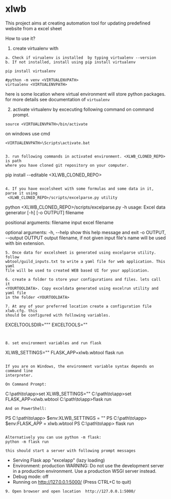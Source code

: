 # xlwb
This project aims at creating automation tool for updating predefined website
from a excel sheet

How to use it?

1. create virtualenv with
```
a. Check if virualenv is installed  by typing virtualenv --version
b. If not installed, install using pip install virtualenv

pip install virtualenv

#python -m venv <VIRTUALENVPATH>
virtualenv <VIRTUALENVPATH>
```
here <VIRTUALENVPATH> is some location where virtual environment will store
python packages. for more details see documentation of `virtualenv`

2. activate virtualenv by excecuting following command on command prompt.
```
source <VIRTUALENVPATH>/bin/activate
```
on windows use cmd
```
<VIRTUALENVPATH>\Scripts\activate.bat


3. run following commands in activated environment. <XLWB_CLONED_REPO> is path
where you have cloned git repository on your computer.
```
pip install --editable <XLWB_CLONED_REPO>
```

4. If you have excelsheet with some formulas and some data in it, parse it using
 <XLWB_CLONED_REPO>/scripts/excelparse.py utility
```
python <XLWB_CLONED_REPO>/scripts/excelparse.py -h
usage: Excel data generator [-h] [-o OUTPUT] filename

positional arguments:
  filename              input excel filename

optional arguments:
  -h, --help            show this help message and exit
  -o OUTPUT, --output OUTPUT
                        output filename, if not given input file's name will
                        be used with bin extension.
```
5. Once data for excelsheet is generated using excelparse utility. follow
wbtool/guild_inputs.txt to write a yaml file for web application. This yaml
file will be used to created WEB based UI for your application.

6. create a folder to store your configurations and files. lets call it
<YOURTOOLDATA>. Copy exceldata generated using excelrun utility and yaml file
in the folder <YOURTOOLDATA>

7. At any of your preferred location create a configuration file xlwb.cfg. this
should be configured with following variables.
```
EXCELTOOLSDIR="<YOURTOOLDATA>""
EXCELTOOLS="<Comma seperated list of yaml files>"
```


8. set environment variables and run flask
```
XLWB_SETTINGS="<path of xlwb.cfg file>" FLASK_APP=xlwb.wbtool flask run
```

If you are on Windows, the environment variable syntax depends on command line
interpreter.

On Command Prompt:
```
C:\path\to\app>set XLWB_SETTINGS="<path of xlwb.cfg file>"
C:\path\to\app>set FLASK_APP=xlwb.wbtool
C:\path\to\app>flask run
```
And on PowerShell:
```
PS C:\path\to\app> $env:XLWB_SETTINGS = "<path of xlwb.cfg file>"
PS C:\path\to\app> $env:FLASK_APP = xlwb.wbtool
PS C:\path\to\app> flask run
```

Alternatively you can use python -m flask:
python -m flask run

this should start a server with following prompt messages
```
 * Serving Flask app "excelapp" (lazy loading)
 * Environment: production
   WARNING: Do not use the development server in a production environment.
   Use a production WSGI server instead.
 * Debug mode: off
 * Running on http://127.0.0.1:5000/ (Press CTRL+C to quit)
```
9. Open browser and open location  http://127.0.0.1:5000/
